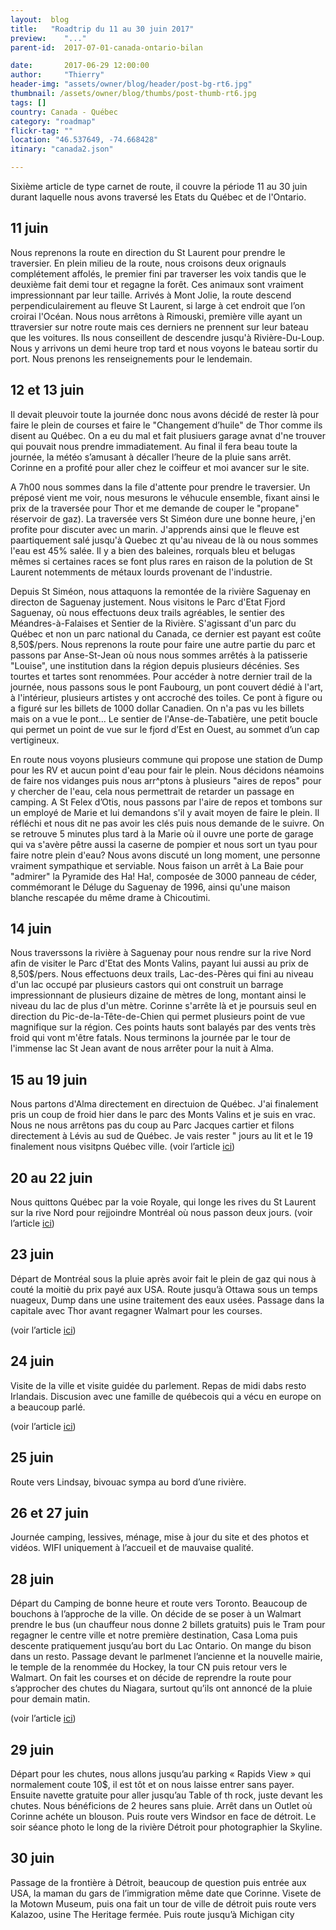 ```yaml
---
layout:  blog
title:   "Roadtrip du 11 au 30 juin 2017"
preview:    "..."
parent-id:  2017-07-01-canada-ontario-bilan

date:       2017-06-29 12:00:00
author:     "Thierry"
header-img: "assets/owner/blog/header/post-bg-rt6.jpg"
thumbnail: /assets/owner/blog/thumbs/post-thumb-rt6.jpg
tags: []
country: Canada - Québec
category: "roadmap"
flickr-tag: ""
location: "46.537649, -74.668428"
itinary: "canada2.json"

---
```


Sixième article de type carnet de route, il couvre la période 11 au 30 juin durant laquelle nous avons traversé les Etats du Québec et de l'Ontario.


## 11 juin

Nous reprenons la route en direction du St Laurent pour prendre le traversier. En plein milieu de la route, nous croisons deux orignauls complétement affolés, le premier fini par traverser les voix tandis que le deuxième fait demi tour et regagne la forêt. Ces animaux sont vraiment impressionnant par leur taille. Arrivés à Mont Jolie, la route descend perpendiculairement au fleuve St Laurent, si large à cet endroit que l’on croirai l'Océan. Nous nous arrêtons à Rimouski, première ville ayant un ttraversier sur notre route mais ces derniers ne prennent sur leur bateau que les voitures. Ils nous conseillent de descendre jusqu'à Rivière-Du-Loup. Nous y arrivons un demi heure trop tard et nous voyons le bateau sortir du port. Nous prenons les renseignements pour le lendemain.

## 12 et 13 juin

Il devait pleuvoir toute la journée donc nous avons décidé de rester là pour faire le plein de courses et faire le "Changement d’huile" de Thor comme ils disent au Québec. On a eu du mal et fait plusiuers garage avnat d'ne trouver qui pouvait nous prendre immadiatement. Au final il fera beau toute la journée, la météo s’amusant à décaller l’heure de la pluie sans arrêt. Corinne en a profité pour aller chez le coiffeur et moi avancer sur le site.

A 7h00 nous sommes dans la file d'attente pour prendre le traversier. Un préposé vient me voir, nous mesurons le véhucule ensemble, fixant ainsi le prix de la traversée pour Thor et me demande de couper le "propane" réservoir de gaz). La traversée vers St Siméon dure une bonne heure, j'en profite pour discuter avec un marin. J'apprends ainsi que le fleuve est paartiquement salé jusqu'à Quebec zt qu'au niveau de là ou nous sommes l'eau est 45% salée. Il y a bien des baleines, rorquals bleu et belugas mêmes si certaines races se font plus rares en raison de la polution de St Laurent notemments de métaux lourds provenant de l'industrie.

Depuis St Siméon, nous attaquons la remontée de la rivière Saguenay en directon de Saguenay justement. Nous visitons le Parc d'Etat Fjord Saguenay, où nous effectuons deux trails agréables, le sentier des Méandres-à-Falaises et Sentier de la Rivière. S'agissant d'un parc du Québec et non un parc national du Canada, ce dernier est payant est coûte 8,50$/pers. Nous reprenons la route pour faire une autre partie du parc et passons par Anse-St-Jean où nous nous sommes arrêtés à la patisserie "Louise", une institution dans la région depuis plusieurs décénies. Ses tourtes et tartes sont renommées. Pour accéder à notre dernier trail de la journée, nous passons sous le pont Faubourg, un pont couvert dédié à l'art, à l'intérieur, plusieurs artistes y ont accroché des toiles. Ce pont à figure ou a figuré sur les billets de 1000 dollar Canadien. On n'a pas vu les billets mais on a vue le pont... Le sentier de l'Anse-de-Tabatière, une petit boucle qui permet un point de vue sur le fjord d’Est en Ouest, au sommet d’un cap vertigineux. 

En route nous voyons plusieurs commune qui propose une station de Dump pour les RV et aucun point d'eau pour fair le plein. Nous décidons néamoins de faire nos vidanges puis nous arr^ptons à plusieurs "aires de repos" pour y chercher de l'eau, cela nous permettrait de retarder un passage en camping. A St Felex d’Otis, nous passons par l'aire de repos et tombons sur un employé de Marie et lui demandons s'il y avait moyen de faire le plein. Il réfléchi et nous dit ne pas avoir les clés puis nous demande de le suivre. On se retrouve 5 minutes plus tard à la Marie où il ouvre une porte de garage qui va s'avère pêtre aussi la caserne de pompier et nous sort un tyau pour faire notre plein d'eau? Nous avons discuté un long moment, une personne vraiment sympathique et serviable. Nous faison un arrêt à La Baie pour "admirer" la Pyramide des Ha! Ha!, composée de 3000 panneau de céder, commémorant le Déluge du Saguenay de 1996, ainsi qu'une maison blanche rescapée du même drame à Chicoutimi.


## 14 juin

Nous traverssons la rivière à Saguenay pour nous rendre sur la rive Nord afin de visiter le Parc d'Etat des Monts Valins, payant lui aussi au prix de 8,50$/pers. Nous effectuons deux trails, Lac-des-Pères qui fini au niveau d'un lac occupé par plusieurs castors qui ont construit un barrage impressionnant de plusieurs dizaine de mètres de long, montant ainsi le niveau du lac de plus d'un mètre. Corinne s'arrête là et je poursuis seul en direction du Pic-de-la-Tête-de-Chien qui permet plusieurs point de vue magnifique sur la région. Ces points hauts sont balayés par des vents très froid qui vont m'être fatals. Nous terminons la journée par le tour de l'immense lac St Jean avant de nous arrêter pour la nuit à Alma.

## 15 au 19 juin

Nous partons d'Alma directement en directuion de Québec. J'ai finalement pris un coup de froid hier dans le parc des Monts Valins et je suis en vrac. Nous ne nous arrêtons pas du coup au Parc Jacques cartier et filons directement à Lévis au sud de Québec. Je vais rester " jours au lit et le 19 finalement nous visitpns Québec ville.  (voir l’article <a href="{{site.baseurl}}{% post_url 2017-06-20-canada-quebec-quebec %}">ici</a>)


## 20 au 22 juin

Nous quittons Québec par la voie Royale, qui longe les rives du St Laurent sur la rive Nord pour rejjoindre Montréal où nous passon deux jours. (voir l’article <a href="{{site.baseurl}}{% post_url 2017-06-23-canada-quebec-montreal %}">ici</a>)


## 23 juin

Départ de Montréal sous la pluie après avoir fait le plein de gaz qui nous à couté la moitiè du prix payé aux USA. Route jusqu’à Ottawa sous un temps nuageux, Dump dans une usine traitement des eaux usées. Passage dans la capitale avec Thor avant regagner Walmart pour les courses.

(voir l’article <a href="{{site.baseurl}}{% post_url 2017-06-24-canada-ontario-ottawa %}">ici</a>)

## 24 juin

Visite de la ville et visite guidée du parlement. Repas de midi dabs resto Irlandais. Discusion avec une famille de québecois qui a vécu en europe on a beaucoup parlé.

(voir l’article <a href="{{site.baseurl}}{% post_url 2017-06-24-canada-ontario-ottawa %}">ici</a>)

## 25 juin

Route vers Lindsay, bivouac sympa au bord d’une rivière.

## 26 et 27 juin

Journée camping, lessives, ménage, mise à jour du site et des photos et vidéos. WIFI uniquement à l’accueil et de mauvaise qualité.

## 28 juin
Départ du Camping de bonne heure et route vers Toronto. Beaucoup de bouchons à l’approche de la ville. On décide de se poser à un Walmart prendre le bus (un chauffeur nous donne 2 billets gratuits) puis le Tram pour regagner le centre ville et notre première destination, Casa Loma puis descente pratiquement jusqu’au bort du Lac Ontario. On mange du bison dans un resto. Passage devant le parlmenet l’ancienne et la nouvelle mairie, le temple de la renommée du Hockey, la tour CN puis retour vers le Walmart. On fait les courses et on décide de reprendre la route pour s’approcher des chutes du Niagara, surtout qu’ils ont annoncé de la pluie pour demain matin.

(voir l’article <a href="{{site.baseurl}}{% post_url 2017-06-27-canada-ontario-toronto %}">ici</a>)

## 29 juin

Départ pour les chutes, nous allons jusqu’au parking « Rapids View » qui normalement coute 10$, il est tôt et on nous laisse entrer sans payer. Ensuite navette gratuite pour aller jusqu’au Table of th rock, juste devant les chutes. Nous bénéficions de 2 heures sans pluie. Arrêt dans un Outlet où Corinne achéte un blouson. Puis route vers Windsor en face de détroit. Le soir séance photo le long de la rivière Détroit pour photographier la Skyline.

## 30 juin

Passage de la frontière à Détroit, beaucoup de question puis entrée aux USA, la maman du gars de l’immigration même date que Corinne. Visete de la Motown Museum, puis ona fait un tour de ville de détroit puis route vers Kalazoo, usine The Heritage fermée. Puis route jusqu’à Michigan city




